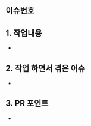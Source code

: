 <!-- PR제목은 변경하지 않습니다 -->
<!-- 브랜치명을 이슈라벨/작업내용으로 맞춰서 작성하고, PR제목에 그대로 사용합니다 -->
## 이슈번호
 
## 1. 작업내용
- 
## 2. 작업 하면서 겪은 이슈
- 
## 3. PR 포인트
-
